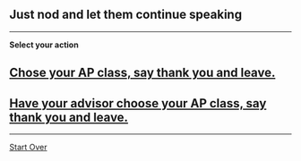 ## Just nod and let them continue speaking
--- 

**Select your action**
## [Chose your AP class, say thank you and leave.](http://www.hstat.org/2017/05/17/ap-course-fair/)
## [Have your advisor choose your AP class, say thank you and leave.](http://www.hstat.org/2017/05/17/ap-course-fair/)
---
[Start Over](home.md)